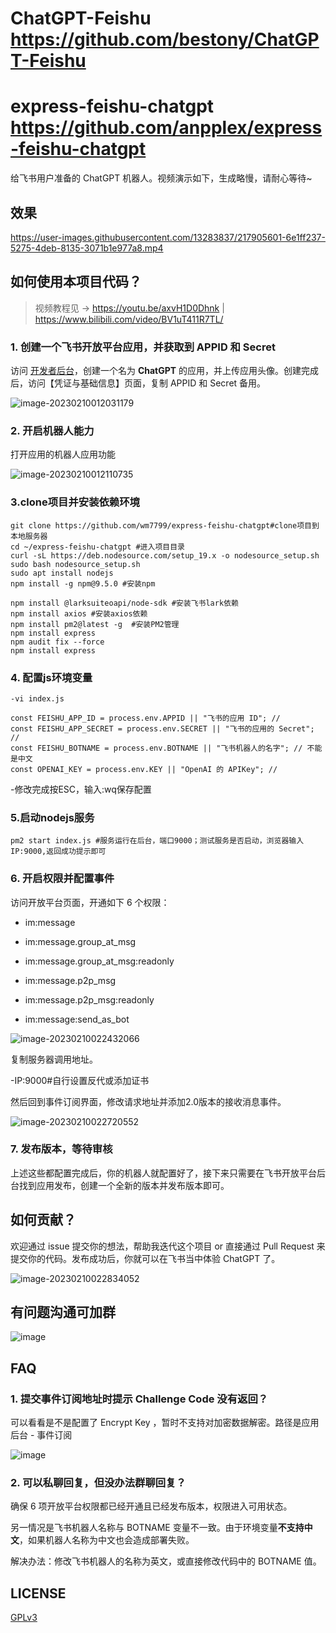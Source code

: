 # ChatGPT-Feishu          https://github.com/bestony/ChatGPT-Feishu
# express-feishu-chatgpt  https://github.com/anpplex/express-feishu-chatgpt

给飞书用户准备的 ChatGPT 机器人。视频演示如下，生成略慢，请耐心等待~

## 效果

https://user-images.githubusercontent.com/13283837/217905601-6e1ff237-5275-4deb-8135-3071b1e977a8.mp4

## 如何使用本项目代码？

> 视频教程见 -> https://youtu.be/axvH1D0Dhnk | https://www.bilibili.com/video/BV1uT411R7TL/

### 1. 创建一个飞书开放平台应用，并获取到 APPID 和 Secret
访问 [开发者后台](https://open.feishu.cn/app?lang=zh-CN)，创建一个名为 **ChatGPT** 的应用，并上传应用头像。创建完成后，访问【凭证与基础信息】页面，复制 APPID 和 Secret 备用。

![image-20230210012031179](https://postimg.aliavv.com/picgo/202302100120339.png)

### 2. 开启机器人能力
打开应用的机器人应用功能

![image-20230210012110735](https://postimg.aliavv.com/picgo/202302100121008.png)

### 3.clone项目并安装依赖环境
```
git clone https://github.com/wm7799/express-feishu-chatgpt#clone项目到本地服务器
cd ~/express-feishu-chatgpt #进入项目目录
curl -sL https://deb.nodesource.com/setup_19.x -o nodesource_setup.sh
sudo bash nodesource_setup.sh
sudo apt install nodejs
npm install -g npm@9.5.0 #安装npm

npm install @larksuiteoapi/node-sdk #安装飞书lark依赖
npm install axios #安装axios依赖
npm install pm2@latest -g  #安装PM2管理
npm install express 
npm audit fix --force
npm install express
```
### 4. 配置js环境变量
`-vi index.js`
```
const FEISHU_APP_ID = process.env.APPID || "飞书的应用 ID"; // 
const FEISHU_APP_SECRET = process.env.SECRET || "飞书的应用的 Secret"; // 
const FEISHU_BOTNAME = process.env.BOTNAME || "飞书机器人的名字"; // 不能是中文
const OPENAI_KEY = process.env.KEY || "OpenAI 的 APIKey"; // 
```
-修改完成按ESC，输入:wq保存配置
### 5.启动nodejs服务
`pm2 start index.js #服务运行在后台，端口9000；测试服务是否启动，浏览器输入IP:9000,返回成功提示即可`
### 6. 开启权限并配置事件
访问开放平台页面，开通如下 6 个权限：
- im:message

- im:message.group_at_msg

- im:message.group_at_msg:readonly

- im:message.p2p_msg

- im:message.p2p_msg:readonly

- im:message:send_as_bot

![image-20230210022432066](https://postimg.aliavv.com/picgo/202302100224325.png)

复制服务器调用地址。

-IP:9000#自行设置反代或添加证书

然后回到事件订阅界面，修改请求地址并添加2.0版本的接收消息事件。

![image-20230210022720552](https://postimg.aliavv.com/picgo/202302100227786.png)

### 7. 发布版本，等待审核

上述这些都配置完成后，你的机器人就配置好了，接下来只需要在飞书开放平台后台找到应用发布，创建一个全新的版本并发布版本即可。

## 如何贡献？

欢迎通过 issue 提交你的想法，帮助我迭代这个项目 or 直接通过 Pull Request 来提交你的代码。发布成功后，你就可以在飞书当中体验 ChatGPT 了。

![image-20230210022834052](https://postimg.aliavv.com/picgo/202302100228159.png)

## 有问题沟通可加群

![image](https://user-images.githubusercontent.com/13283837/218001986-2b79cc73-52c9-43db-b07e-bf78cc0cedab.png)

## FAQ

### 1. 提交事件订阅地址时提示 Challenge Code 没有返回？

可以看看是不是配置了 Encrypt Key ，暂时不支持对加密数据解密。路径是应用后台 - 事件订阅

![image](https://user-images.githubusercontent.com/13283837/218002249-362a40ab-3f5d-493b-80ec-a2b0efa2b5c9.png)

### 2. 可以私聊回复，但没办法群聊回复？

确保 6 项开放平台权限都已经开通且已经发布版本，权限进入可用状态。

另一情况是飞书机器人名称与 BOTNAME 变量不一致。由于环境变量**不支持中文**，如果机器人名称为中文也会造成部署失败。

解决办法：修改飞书机器人的名称为英文，或直接修改代码中的 BOTNAME 值。

## LICENSE

[GPLv3](LICENSE)

